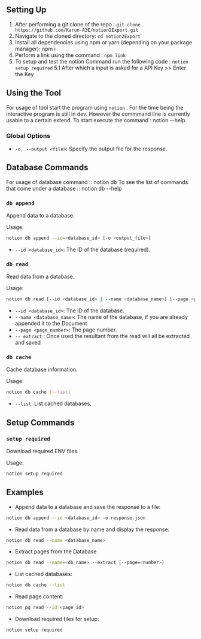 ## Setting Up 
1. After performing a git clone of the repo : ```git clone https://github.com/Karun-A3E/notion2Export.git```
2. Navigate to the cloned directory: `cd notion2Export`
3. Install all dependencies using npm or yarn (depending on your package manager): npm i
4. Perform a link using the command : ```npm link```
5. To setup and test the notion Command run the following code : ```notion setup required```
   5.1 After which a input is asked for a API Key >> Enter the Key

## Using the Tool
For usage of tool start the program using ```notion``` . For the time being the interactive program is still in dev. However the commmand line is currently usable to a certain extend. To start execute the command : notion --help

### Global Options

- `-o, --output <file>`: Specify the output file for the response.

## Database Commands
For usage of database command :: notion db
To see the list of commands that come under a database :: notion db --help
### `db append`

Append data to a database.

Usage:

```bash
notion db append --id=<database_id> [-o <output_file>]
```

- `--id <database_id>`: The ID of the database (required).

### `db read`

Read data from a database.

Usage:

```bash
notion db read [--id <database_id> | --name <database_name>] [--page <page_number>] [-o <output_file>]
```

- `--id <database_id>`: The ID of the database.
- `--name <database_name>`: The name of the database, if you are already appended it to the Document
- `--page <page_number>`: The page number.
- `-- extract` : Once used the resultant from the read will all be extracted and saved

### `db cache`

Cache database information.

Usage:

```bash
notion db cache [--list]
```

- `--list`: List cached databases.


## Setup Commands

### `setup required`

Download required ENV files.

Usage:

```bash
notion setup required
```

## Examples

- Append data to a database and save the response to a file:

```bash
notion db append --id <database_id> -o response.json
```

- Read data from a database by name and display the response:

```bash
notion db read --name <database_name>
```

- Extract pages from the Database

```bash
notion db read --name=<db_name> --extract [--page=<number>] 
```

- List cached databases:

```bash
notion db cache --list
```

- Read page content:

```bash
notion pg read --id <page_id>
```

- Download required files for setup:

```bash
notion setup required
```


